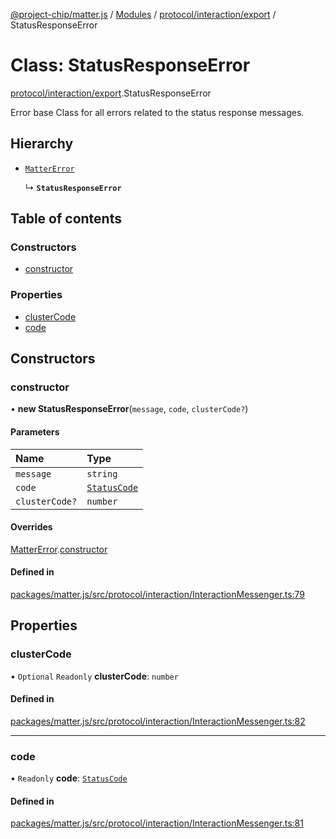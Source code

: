 [@project-chip/matter.js](../README.md) / [Modules](../modules.md) / [protocol/interaction/export](../modules/protocol_interaction_export.md) / StatusResponseError

# Class: StatusResponseError

[protocol/interaction/export](../modules/protocol_interaction_export.md).StatusResponseError

Error base Class for all errors related to the status response messages.

## Hierarchy

- [`MatterError`](common_export.MatterError.md)

  ↳ **`StatusResponseError`**

## Table of contents

### Constructors

- [constructor](protocol_interaction_export.StatusResponseError.md#constructor)

### Properties

- [clusterCode](protocol_interaction_export.StatusResponseError.md#clustercode)
- [code](protocol_interaction_export.StatusResponseError.md#code)

## Constructors

### constructor

• **new StatusResponseError**(`message`, `code`, `clusterCode?`)

#### Parameters

| Name | Type |
| :------ | :------ |
| `message` | `string` |
| `code` | [`StatusCode`](../enums/protocol_interaction_export.StatusCode.md) |
| `clusterCode?` | `number` |

#### Overrides

[MatterError](common_export.MatterError.md).[constructor](common_export.MatterError.md#constructor)

#### Defined in

[packages/matter.js/src/protocol/interaction/InteractionMessenger.ts:79](https://github.com/project-chip/matter.js/blob/b7330d72/packages/matter.js/src/protocol/interaction/InteractionMessenger.ts#L79)

## Properties

### clusterCode

• `Optional` `Readonly` **clusterCode**: `number`

#### Defined in

[packages/matter.js/src/protocol/interaction/InteractionMessenger.ts:82](https://github.com/project-chip/matter.js/blob/b7330d72/packages/matter.js/src/protocol/interaction/InteractionMessenger.ts#L82)

___

### code

• `Readonly` **code**: [`StatusCode`](../enums/protocol_interaction_export.StatusCode.md)

#### Defined in

[packages/matter.js/src/protocol/interaction/InteractionMessenger.ts:81](https://github.com/project-chip/matter.js/blob/b7330d72/packages/matter.js/src/protocol/interaction/InteractionMessenger.ts#L81)
